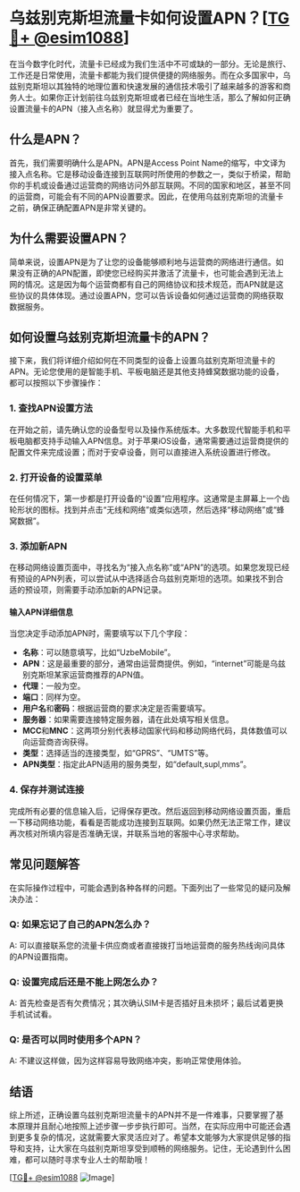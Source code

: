 # 乌兹别克斯坦流量卡如何设置APN？[[TG💪+ @esim1088](https://t.me/s/esim1088)]

在当今数字化时代，流量卡已经成为我们生活中不可或缺的一部分。无论是旅行、工作还是日常使用，流量卡都能为我们提供便捷的网络服务。而在众多国家中，乌兹别克斯坦以其独特的地理位置和快速发展的通信技术吸引了越来越多的游客和商务人士。如果你正计划前往乌兹别克斯坦或者已经在当地生活，那么了解如何正确设置流量卡的APN（接入点名称）就显得尤为重要了。

## 什么是APN？

首先，我们需要明确什么是APN。APN是Access Point Name的缩写，中文译为接入点名称。它是移动设备连接到互联网时所使用的参数之一，类似于桥梁，帮助你的手机或设备通过运营商的网络访问外部互联网。不同的国家和地区，甚至不同的运营商，可能会有不同的APN设置要求。因此，在使用乌兹别克斯坦的流量卡之前，确保正确配置APN是非常关键的。

## 为什么需要设置APN？

简单来说，设置APN是为了让您的设备能够顺利地与运营商的网络进行通信。如果没有正确的APN配置，即使您已经购买并激活了流量卡，也可能会遇到无法上网的情况。这是因为每个运营商都有自己的网络协议和技术规范，而APN就是这些协议的具体体现。通过设置APN，您可以告诉设备如何通过运营商的网络获取数据服务。

## 如何设置乌兹别克斯坦流量卡的APN？

接下来，我们将详细介绍如何在不同类型的设备上设置乌兹别克斯坦流量卡的APN。无论您使用的是智能手机、平板电脑还是其他支持蜂窝数据功能的设备，都可以按照以下步骤操作：

### 1. 查找APN设置方法

在开始之前，请先确认您的设备型号以及操作系统版本。大多数现代智能手机和平板电脑都支持手动输入APN信息。对于苹果iOS设备，通常需要通过运营商提供的配置文件来完成设置；而对于安卓设备，则可以直接进入系统设置进行修改。

### 2. 打开设备的设置菜单

在任何情况下，第一步都是打开设备的“设置”应用程序。这通常是主屏幕上一个齿轮形状的图标。找到并点击“无线和网络”或类似选项，然后选择“移动网络”或“蜂窝数据”。

### 3. 添加新APN

在移动网络设置页面中，寻找名为“接入点名称”或“APN”的选项。如果您发现已经有预设的APN列表，可以尝试从中选择适合乌兹别克斯坦的选项。如果找不到合适的预设项，则需要手动添加新的APN记录。

#### 输入APN详细信息

当您决定手动添加APN时，需要填写以下几个字段：
- **名称**：可以随意填写，比如“UzbeMobile”。
- **APN**：这是最重要的部分，通常由运营商提供。例如，“internet”可能是乌兹别克斯坦某家运营商推荐的APN值。
- **代理**：一般为空。
- **端口**：同样为空。
- **用户名**和**密码**：根据运营商的要求决定是否需要填写。
- **服务器**：如果需要连接特定服务器，请在此处填写相关信息。
- **MCC**和**MNC**：这两项分别代表移动国家代码和移动网络代码，具体数值可以向运营商咨询获得。
- **类型**：选择适当的连接类型，如“GPRS”、“UMTS”等。
- **APN类型**：指定此APN适用的服务类型，如“default,supl,mms”。

### 4. 保存并测试连接

完成所有必要的信息输入后，记得保存更改。然后返回到移动网络设置页面，重启一下移动网络功能，看看是否能成功连接到互联网。如果仍然无法正常工作，建议再次核对所填内容是否准确无误，并联系当地的客服中心寻求帮助。

## 常见问题解答

在实际操作过程中，可能会遇到各种各样的问题。下面列出了一些常见的疑问及解决办法：

### Q: 如果忘记了自己的APN怎么办？
A: 可以直接联系您的流量卡供应商或者直接拨打当地运营商的服务热线询问具体的APN设置指南。

### Q: 设置完成后还是不能上网怎么办？
A: 首先检查是否有欠费情况；其次确认SIM卡是否插好且未损坏；最后试着更换手机试试看。

### Q: 是否可以同时使用多个APN？
A: 不建议这样做，因为这样容易导致网络冲突，影响正常使用体验。

## 结语

综上所述，正确设置乌兹别克斯坦流量卡的APN并不是一件难事，只要掌握了基本原理并且耐心地按照上述步骤一步步执行即可。当然，在实际应用中可能还会遇到更多复杂的情况，这就需要大家灵活应对了。希望本文能够为大家提供足够的指导和支持，让大家在乌兹别克斯坦享受到顺畅的网络服务。记住，无论遇到什么困难，都可以随时寻求专业人士的帮助哦！

[[TG💪+ @esim1088](https://t.me/s/esim1088) ![Image](https://i.postimg.cc/4NQfJmqS/Snipaste-2025-05-13-00-14-12.png)]